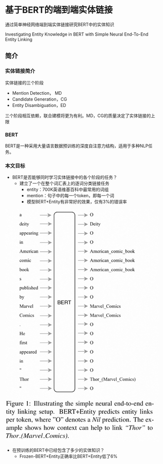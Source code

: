 # 基于BERT的端到端实体链接

通过简单神经网络端到端实体链接研究BERT中的实体知识

Investigating Entity Knowledge in BERT with Simple Neural End-To-End Entity Linking

## 简介

### 实体链接简介

实体链接的三个阶段

* Mention Detection， MD
* Candidate Generation，CG
* Entity Disambiguation，ED

三个阶段相互依赖，联合建模将更为有利。MD，CG的质量决定了实体链接的上限

### BERT

BERT是一种采用大量语言数据预训练的深度自注意力结构，适用于多种NLP任务。


### 本文目标

* BERT是否能够同时学习实体链接中的各个阶段的任务？
  * 建立了一个在整个词汇表上的逐词分类链接任务
    * entity：700K英语维基百科中最常用的词组
    * mention：句子中的每一个token，即每一个词
    * 模型BERT+Entity有非常好的效果，仅有3%的错误率

![Alt text](_img/bert-fig1.png)


* 在预训练的BERT中已经包含了多少的实体知识？
  * Frozen-BERT+Entity正确率比BERT+Entity低了6%

